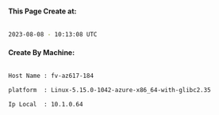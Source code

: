 
   
#### This Page Create at:

```bash

2023-08-08 - 10:13:08 UTC

```

#### Create By Machine:

```bash

Host Name : fv-az617-184

platform  : Linux-5.15.0-1042-azure-x86_64-with-glibc2.35

Ip Local  : 10.1.0.64

```

